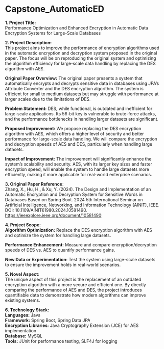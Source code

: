 # Capstone_AutomaticED

**1. Project Title:**  
Performance Optimization and Enhanced Encryption in Automatic Data Encryption Systems for Large-Scale Databases  

**2. Project Description:**  
This project aims to improve the performance of encryption algorithms used in the automatic encryption and decryption system proposed in the original paper. The focus will be on reproducing the original system and optimizing the algorithm efficiency for large-scale data handling by replacing the DES algorithm with AES.

**Original Paper Overview:** The original paper presents a system that automatically encrypts and decrypts sensitive data in databases using JPA’s Attribute Converter and the DES encryption algorithm. The system is efficient for small to medium datasets but may struggle with performance at larger scales due to the limitations of DES. 

**Problem Statement:** DES, while functional, is outdated and inefficient for large-scale applications. Its 56-bit key is vulnerable to brute-force attacks, and the performance bottlenecks in handling larger datasets are significant.

**Proposed Improvement:** We propose replacing the DES encryption algorithm with AES, which offers a higher level of security and better performance for large-scale data handling. We will compare the encryption and decryption speeds of AES and DES, particularly when handling large datasets.

**Impact of Improvement:** The improvement will significantly enhance the system’s scalability and security. AES, with its larger key sizes and faster encryption speed, will enable the system to handle large datasets more efficiently, making it more applicable for real-world enterprise scenarios.

**3. Original Paper Reference:**  
Zhang, X., Hu, H., & Xu, Y. (2024). The Design and Implementation of an Automatic Encryption and Decryption System for Sensitive Words in Databases Based on Spring Boot. 2024 5th International Seminar on Artificial Intelligence, Networking, and Information Technology (AINIT), IEEE. DOI: 10.1109/AINIT61980.2024.10581490.
https://ieeexplore.ieee.org/document/10581490

**4. Project Scope:**    
**Algorithm Optimization:** Replace the DES encryption algorithm with AES and optimize the system for handling large datasets.

**Performance Enhancement:** Measure and compare encryption/decryption speeds of DES vs. AES to quantify performance gains.

**New Data or Experimentation:** Test the system using large-scale datasets to ensure the improvement holds in real-world scenarios.

**5. Novel Aspect:**  
The unique aspect of this project is the replacement of an outdated encryption algorithm with a more secure and efficient one. By directly comparing the performance of AES and DES, the project introduces quantifiable data to demonstrate how modern algorithms can improve existing systems.  

**6. Technology Stack:**  
**Languages:** Java    
**Framework:** Spring Boot, Spring Data JPA  
**Encryption Libraries:** Java Cryptography Extension (JCE) for AES implementation  
**Database:** MySQL    
**Tools:** JUnit for performance testing, SLF4J for logging  
